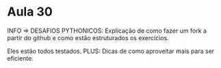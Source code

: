 # Aula 30

INFO => DESAFIOS PYTHONICOS: Explicação de como fazer um fork a partir do github e como estão estruturados os exercícios.

Eles estão todos testados.
PLUS: Dicas de como aproveitar mais para ser eficiente.
